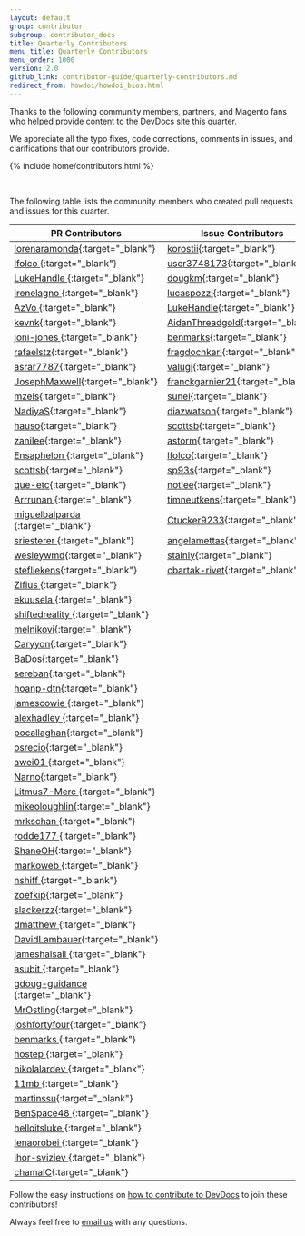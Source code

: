 ```yaml
---
layout: default
group: contributor
subgroup: contributor_docs
title: Quarterly Contributors
menu_title: Quarterly Contributors
menu_order: 1000
version: 2.0
github_link: contributor-guide/quarterly-contributors.md
redirect_from: howdoi/howdoi_bios.html
---
```


Thanks to the following community members, partners, and Magento fans who helped provide content to the DevDocs site this quarter.

We appreciate all the typo fixes, code corrections, comments in issues, and clarifications that our contributors provide.

{% include home/contributors.html %}

<br/>
  
The following table lists the community members who created pull requests and issues for this quarter.

| PR Contributors                                                             | Issue Contributors                                                      |
| --------------------------------------------------------------------------- | ----------------------------------------------------------------------- |
| [lorenaramonda](https://github.com/lorenaramonda){:target="_blank"}         | [korostii](https://github.com/korostii){:target="_blank"}               |
| [lfolco ](https://github.com/lfolco ){:target="_blank"}                     | [user3748173](https://github.com/user3748173){:target="_blank"}         |
| [LukeHandle ](https://github.com/LukeHandle ){:target="_blank"}             | [dougkm](https://github.com/dougkm){:target="_blank"}                   |
| [irenelagno ](https://github.com/irenelagno ){:target="_blank"}             | [lucaspozzi](https://github.com/lucaspozzi){:target="_blank"}           |
| [AzVo ](https://github.com/AzVo ){:target="_blank"}                         | [LukeHandle](https://github.com/LukeHandle){:target="_blank"}           |
| [kevnk](https://github.com/kevnk){:target="_blank"}                         | [AidanThreadgold](https://github.com/AidanThreadgold){:target="_blank"} |
| [joni-jones ](https://github.com/joni-jones ){:target="_blank"}             | [benmarks](https://github.com/benmarks){:target="_blank"}               |
| [rafaelstz](https://github.com/rafaelstz){:target="_blank"}                 | [fragdochkarl](https://github.com/fragdochkarl){:target="_blank"}       |
| [asrar7787](https://github.com/asrar7787){:target="_blank"}                 | [valugi](https://github.com/valugi){:target="_blank"}                   |
| [JosephMaxwell](https://github.com/JosephMaxwell){:target="_blank"}         | [franckgarnier21](https://github.com/franckgarnier21){:target="_blank"} |
| [mzeis](https://github.com/mzeis){:target="_blank"}                         | [sunel](https://github.com/sunel){:target="_blank"}                     |
| [NadiyaS](https://github.com/NadiyaS){:target="_blank"}                     | [diazwatson](https://github.com/diazwatson){:target="_blank"}           |
| [hauso](https://github.com/hauso){:target="_blank"}                         | [scottsb](https://github.com/scottsb){:target="_blank"}                 |
| [zanilee](https://github.com/zanilee){:target="_blank"}                     | [astorm](https://github.com/astorm){:target="_blank"}                   |
| [Ensaphelon ](https://github.com/Ensaphelon ){:target="_blank"}             | [lfolco](https://github.com/lfolco){:target="_blank"}                   |
| [scottsb](https://github.com/scottsb){:target="_blank"}                     | [sp93s](https://github.com/sp93s){:target="_blank"}                     |
| [que-etc](https://github.com/que-etc){:target="_blank"}                     | [notlee](https://github.com/notlee){:target="_blank"}                   |
| [Arrrunan ](https://github.com/Arrrunan ){:target="_blank"}                 | [timneutkens](https://github.com/timneutkens){:target="_blank"}         |
| [miguelbalparda ](https://github.com/miguelbalparda ){:target="_blank"}     | [Ctucker9233](https://github.com/Ctucker9233){:target="_blank"}         |
| [sriesterer ](https://github.com/sriesterer ){:target="_blank"}             | [angelamettas](https://github.com/angelamettas){:target="_blank"}       |
| [wesleywmd](https://github.com/wesleywmd){:target="_blank"}                 | [stalniy](https://github.com/stalniy){:target="_blank"}                 |
| [stefliekens](https://github.com/stefliekens){:target="_blank"}             | [cbartak-rivet](https://github.com/cbartak-rivet){:target="_blank"}     |
| [Zifius ](https://github.com/Zifius ){:target="_blank"}                     |                                                                         |
| [ekuusela ](https://github.com/ekuusela ){:target="_blank"}                 |                                                                         |
| [shiftedreality ](https://github.com/shiftedreality ){:target="_blank"}     |                                                                         |
| [melnikovi](https://github.com/melnikovi){:target="_blank"}                 |                                                                         |
| [Caryyon](https://github.com/Caryyon){:target="_blank"}                     |                                                                         |
| [BaDos](https://github.com/BaDos){:target="_blank"}                         |                                                                         |
| [sereban](https://github.com/sereban){:target="_blank"}                     |                                                                         |
| [hoanp-dtn](https://github.com/hoanp-dtn){:target="_blank"}                 |                                                                         |
| [jamescowie ](https://github.com/jamescowie ){:target="_blank"}             |                                                                         |
| [alexhadley ](https://github.com/alexhadley ){:target="_blank"}             |                                                                         |
| [pocallaghan](https://github.com/pocallaghan){:target="_blank"}             |                                                                         |
| [osrecio](https://github.com/osrecio){:target="_blank"}                     |                                                                         |
| [awei01 ](https://github.com/awei01 ){:target="_blank"}                     |                                                                         |
| [Narno](https://github.com/Narno){:target="_blank"}                         |                                                                         |
| [Litmus7-Merc ](https://github.com/Litmus7-Merc ){:target="_blank"}         |                                                                         |
| [mikeoloughlin](https://github.com/mikeoloughlin){:target="_blank"}         |                                                                         |
| [mrkschan ](https://github.com/mrkschan ){:target="_blank"}                 |                                                                         |
| [rodde177 ](https://github.com/rodde177 ){:target="_blank"}                 |                                                                         |
| [ShaneOH](https://github.com/ShaneOH){:target="_blank"}                     |                                                                         |
| [markoweb ](https://github.com/markoweb ){:target="_blank"}                 |                                                                         |
| [nshiff ](https://github.com/nshiff ){:target="_blank"}                     |                                                                         |
| [zoefkip](https://github.com/zoefkip){:target="_blank"}                     |                                                                         |
| [slackerzz](https://github.com/slackerzz){:target="_blank"}                 |                                                                         |
| [dmatthew ](https://github.com/dmatthew ){:target="_blank"}                 |                                                                         |
| [DavidLambauer](https://github.com/DavidLambauer){:target="_blank"}         |                                                                         |
| [jameshalsall ](https://github.com/jameshalsall ){:target="_blank"}         |                                                                         |
| [asubit ](https://github.com/asubit ){:target="_blank"}                     |                                                                         |
| [gdoug-guidance ](https://github.com/gdoug-guidance ){:target="_blank"}     |                                                                         |
| [MrOstling](https://github.com/MrOstling){:target="_blank"}                 |                                                                         |
| [joshfortyfour](https://github.com/joshfortyfour){:target="_blank"}         |                                                                         |
| [benmarks ](https://github.com/benmarks ){:target="_blank"}                 |                                                                         |
| [hostep ](https://github.com/hostep ){:target="_blank"}                     |                                                                         |
| [nikolalardev ](https://github.com/nikolalardev ){:target="_blank"}         |                                                                         |
| [11mb ](https://github.com/11mb ){:target="_blank"}                         |                                                                         |
| [martinssu](https://github.com/martinssu){:target="_blank"}                 |                                                                         |
| [BenSpace48 ](https://github.com/BenSpace48 ){:target="_blank"}             |                                                                         |
| [helloitsluke ](https://github.com/helloitsluke ){:target="_blank"}         |                                                                         |
| [lenaorobei ](https://github.com/lenaorobei ){:target="_blank"}             |                                                                         |
| [ihor-sviziev ](https://github.com/ihor-sviziev ){:target="_blank"}         |                                                                         |
| [chamalC](https://github.com/chamalC){:target="_blank"}                     |                                                                         |

Follow the easy instructions on [how to contribute to DevDocs][0] to join these contributors!

Always feel free to [email us][1] with any questions.


[0]: {{page.baseurl}}contributor-guide/contributing_docs.html
[1]: mailto:DL-Magento-Doc-Feedback@magento.com
